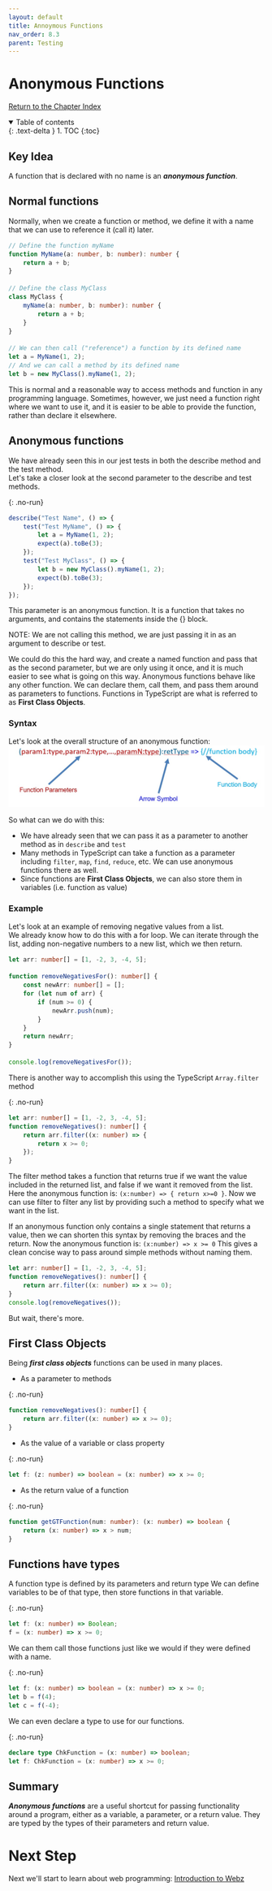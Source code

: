 ```yaml
---
layout: default
title: Annoymous Functions
nav_order: 8.3
parent: Testing
---
```


# Anonymous Functions

[Return to the Chapter Index](index.md)

<details open markdown="block">
  <summary>
    Table of contents
  </summary>
  {: .text-delta }
1. TOC
{:toc}
</details>

## Key Idea

A function that is declared with no name is an **_anonymous function_**.

## Normal functions

Normally, when we create a function or method, we define it with a name that we can use to reference it (call it) later.

```typescript
// Define the function myName
function MyName(a: number, b: number): number {
    return a + b;
}

// Define the class MyClass
class MyClass {
    myName(a: number, b: number): number {
        return a + b;
    }
}

// We can then call ("reference") a function by its defined name
let a = MyName(1, 2);
// And we can call a method by its defined name
let b = new MyClass().myName(1, 2);
```

This is normal and a reasonable way to access methods and function in any programming language.
Sometimes, however, we just need a function right where we want to use it, and it is easier to be able to provide the function, rather than declare it elsewhere.

## Anonymous functions

We have already seen this in our jest tests in both the describe method and the test method.  
Let's take a closer look at the second parameter to the describe and test methods.

{: .no-run}

```typescript
describe("Test Name", () => {
    test("Test MyName", () => {
        let a = MyName(1, 2);
        expect(a).toBe(3);
    });
    test("Test MyClass", () => {
        let b = new MyClass().myName(1, 2);
        expect(b).toBe(3);
    });
});
```

This parameter is an anonymous function. It is a function that takes no arguments, and contains the statements inside the {} block.

NOTE: We are not calling this method, we are just passing it in as an argument to describe or test.

We could do this the hard way, and create a named function and pass that as the second parameter, but we are only using it once, and it is much easier to see what is going on this way.
Anonymous functions behave like any other function. We can declare them, call them, and pass them around as parameters to functions. Functions in TypeScript are what is referred to as **First Class Objects**.

### Syntax

Let's look at the overall structure of an anonymous function:
![](../../assets/images/anon_1.jpg)

So what can we do with this:

-   We have already seen that we can pass it as a parameter to another method as in `describe` and `test`
-   Many methods in TypeScript can take a function as a parameter including `filter`, `map`, `find`, `reduce`, etc. We can use anonymous functions there as well.
-   Since functions are **First Class Objects**, we can also store them in variables (i.e. function as value)

### Example

Let's look at an example of removing negative values from a list.  
We already know how to do this with a for loop.
We can iterate through the list, adding non-negative numbers to a new list, which we then return.

```typescript
let arr: number[] = [1, -2, 3, -4, 5];

function removeNegativesFor(): number[] {
    const newArr: number[] = [];
    for (let num of arr) {
        if (num >= 0) {
            newArr.push(num);
        }
    }
    return newArr;
}

console.log(removeNegativesFor());
```

There is another way to accomplish this using the TypeScript `Array.filter` method

{: .no-run}

```typescript
let arr: number[] = [1, -2, 3, -4, 5];
function removeNegatives(): number[] {
    return arr.filter((x: number) => {
        return x >= 0;
    });
}
```

The filter method takes a function that returns true if we want the value included in the returned list, and false if we want it removed from the list.
Here the anonymous function is: `(x:number) => { return x>=0 }`.
Now we can use filter to filter any list by providing such a method to specify what we want in the list.

If an anonymous function only contains a single statement that returns a value, then we can shorten this syntax by removing the braces and the return.
Now the anonymous function is: `(x:number) => x >= 0`
This gives a clean concise way to pass around simple methods without naming them.

```typescript
let arr: number[] = [1, -2, 3, -4, 5];
function removeNegatives(): number[] {
    return arr.filter((x: number) => x >= 0);
}
console.log(removeNegatives());
```

But wait, there's more.

## First Class Objects

Being **_first class objects_** functions can be used in many places.

-   As a parameter to methods

{: .no-run}
```typescript
function removeNegatives(): number[] {
    return arr.filter((x: number) => x >= 0);
}
```

-   As the value of a variable or class property

{: .no-run}

```typescript
let f: (z: number) => boolean = (x: number) => x >= 0;
```

-   As the return value of a function

{: .no-run}

```typescript
function getGTFunction(num: number): (x: number) => boolean {
    return (x: number) => x > num;
}
```

## Functions have types

A function type is defined by its parameters and return type
We can define variables to be of that type, then store functions in that variable.

{: .no-run}

```typescript
let f: (x: number) => Boolean;
f = (x: number) => x >= 0;
```

We can them call those functions just like we would if they were defined with a name.

{: .no-run}

```typescript
let f: (x: number) => boolean = (x: number) => x >= 0;
let b = f(4);
let c = f(-4);
```

We can even declare a type to use for our functions.

{: .no-run}

```typescript
declare type ChkFunction = (x: number) => boolean;
let f: ChkFunction = (x: number) => x >= 0;
```

## Summary

**_Anonymous functions_** are a useful shortcut for passing functionality around a program, either as a variable, a parameter, or a return value. They are typed by the types of their parameters and return value.

# Next Step

Next we'll start to learn about web programming: [Introduction to Webz](../9-webz-intro/index.md)
